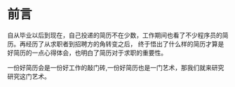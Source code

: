 # 前言
自从毕业以后到现在，自己投递的简历不在少数，工作期间也看了不少程序员的简历。再经历了从求职者到招聘方的角转变之后， 终于悟出了什么样的简历才算是好简历的一点心得体会，也明白了简历对于求职的重要性。

一份好简历会是一份好工作的敲门砖,一份好简历也是一门艺术，那我们就来研究研究这门艺术。
